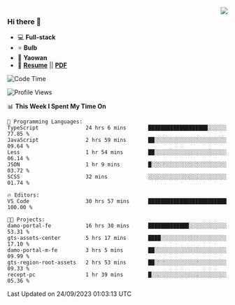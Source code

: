 <img align="right" src="https://github-readme-stats.vercel.app/api?username=LolipopJ&show_icons=true&count_private=true&hide_title=true&include_all_commits=true&theme=vue">

### Hi there 👋

- :computer: **Full-stack**
- :star: **Bulb**
- :pill: **Yaowan**
- :milky_way: [**Resume**](https://lolipopj.github.io/resume/) || [**PDF**](https://cdn.jsdelivr.net/gh/lolipopj/resume/export/resume-en.pdf)

<!--START_SECTION:waka-->
![Code Time](http://img.shields.io/badge/Code%20Time-1%2C717%20hrs%205%20mins-blue)

![Profile Views](http://img.shields.io/badge/Profile%20Views-1-blue)

📊 **This Week I Spent My Time On** 

```text
💬 Programming Languages: 
TypeScript               24 hrs 6 mins       ███████████████████░░░░░░   77.85 % 
JavaScript               2 hrs 59 mins       ██░░░░░░░░░░░░░░░░░░░░░░░   09.64 % 
Less                     1 hr 54 mins        ██░░░░░░░░░░░░░░░░░░░░░░░   06.14 % 
JSON                     1 hr 9 mins         █░░░░░░░░░░░░░░░░░░░░░░░░   03.72 % 
SCSS                     32 mins             ░░░░░░░░░░░░░░░░░░░░░░░░░   01.74 % 

🔥 Editors: 
VS Code                  30 hrs 57 mins      █████████████████████████   100.00 % 

🐱‍💻 Projects: 
damo-portal-fe           16 hrs 30 mins      █████████████░░░░░░░░░░░░   53.31 % 
gts-assets-center        5 hrs 17 mins       ████░░░░░░░░░░░░░░░░░░░░░   17.10 % 
damo-portal-m-fe         3 hrs 5 mins        ██░░░░░░░░░░░░░░░░░░░░░░░   09.99 % 
gts-region-root-assets   2 hrs 53 mins       ██░░░░░░░░░░░░░░░░░░░░░░░   09.33 % 
recept-pc                1 hr 39 mins        █░░░░░░░░░░░░░░░░░░░░░░░░   05.36 % 
```


 Last Updated on 24/09/2023 01:03:13 UTC
<!--END_SECTION:waka-->
